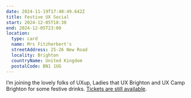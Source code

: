```yaml
---
date: 2024-11-19T17:40:49.642Z
title: Festive UX Social
start: 2024-12-05T18:30
end: 2024-12-05T23:00
location:
  type: card
  name: Mrs Fitzherbert's
  streetAddress: 25-26 New Road
  locality: Brighton
  countryName: United Kingdom
  postalCode: BN1 1UG
---
```


I’m joining the lovely folks of UXup, Ladies that UX Brighton and UX Camp Brighton for some festive drinks. [Tickets are still available](https://www.eventbrite.co.uk/e/festive-ux-social-tickets-1057838606749?aff=oddtdtcreator).
